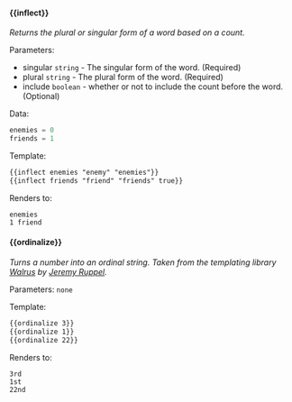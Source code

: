 #### {{inflect}}
_Returns the plural or singular form of a word based on a count._

Parameters:
* singular `string` - The singular form of the word. (Required)
* plural `string` - The plural form of the word. (Required)
* include `boolean` - whether or not to include the count before the word. (Optional)

Data:
``` js
enemies = 0
friends = 1
```
Template:
``` html
{{inflect enemies "enemy" "enemies"}}
{{inflect friends "friend" "friends" true}}
```
Renders to:
```
enemies
1 friend
```

#### {{ordinalize}}
_Turns a number into an ordinal string. Taken from the templating library [Walrus](https://github.com/jeremyruppel/walrus) by [Jeremy Ruppel](https://github.com/jeremyruppel)._

Parameters: `none`

Template:
``` html
{{ordinalize 3}}
{{ordinalize 1}}
{{ordinalize 22}}
```
Renders to:
```
3rd
1st
22nd
```